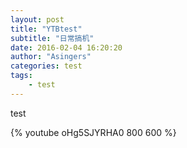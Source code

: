 ```yaml
---
layout: post
title: "YTBtest"
subtitle: "日常搞机"
date: 2016-02-04 16:20:20
author: "Asingers"
categories: test
tags:
    - test
---
```


test

{% youtube oHg5SJYRHA0 800 600 %}
